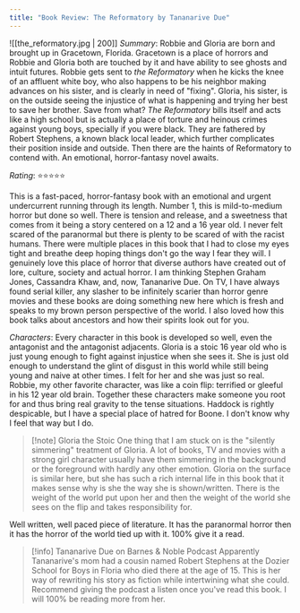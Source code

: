 ```yaml
---
title: "Book Review: The Reformatory by Tananarive Due"
---
```

![[the_reformatory.jpg | 200]]
*Summary*: Robbie and Gloria are born and brought up in Gracetown, Florida. Gracetown is a place of horrors and Robbie and Gloria both are touched by it and have ability to see ghosts and intuit futures. Robbie gets sent to *the Reformatory* when he kicks the knee of an affluent white boy, who also happens to be his neighbor making advances on his sister, and is clearly in need of "fixing". Gloria, his sister, is on the outside seeing the injustice of what is happening and trying her best to save her brother. Save from what? *The Reformatory* bills itself and acts like a high school but is actually a place of torture and heinous crimes against young boys, specially if you were black. They are fathered by Robert Stephens, a known black local leader, which further complicates their position inside and outside. Then there are the haints of Reformatory to contend with. An emotional, horror-fantasy novel awaits.

*Rating*: ⭐️⭐️⭐️⭐️⭐️

This is a fast-paced, horror-fantasy book with an emotional and urgent undercurrent running through its length. Number 1, this is mild-to-medium horror but done so well. There is tension and release, and a sweetness that comes from it being a story centered on a 12 and a 16 year old. I never felt scared of the paranormal but there is plenty to be scared of with the racist humans. There were multiple places in this book that I had to close my eyes tight and breathe deep hoping things don't go the way I fear they will. I genuinely love this place of horror that diverse authors have created out of lore, culture, society and actual horror. I am thinking Stephen Graham Jones, Cassandra Khaw, and, now, Tananarive Due. On TV, I have always found serial killer, any slasher to be infinitely scarier than horror genre movies and these books are doing something new here which is fresh and speaks to my brown person perspective of the world. I also loved how this book talks about ancestors and how their spirits look out for you.

*Characters*: Every character in this book is developed so well, even the antagonist and the antagonist adjacents. Gloria is a stoic 16 year old who is just young enough to fight against injustice when she sees it. She is just old enough to understand the glint of disgust in this world while still being young and naive at other times. I felt for her and she was just so real. Robbie, my other favorite character, was like a coin flip: terrified or gleeful in his 12 year old brain. Together these characters make someone you root for and thus bring real gravity to the tense situations. Haddock is rightly despicable, but I have a special place of hatred for Boone. I don't know why I feel that way but I do.

> [!note] Gloria the Stoic
>  One thing that I am stuck on is the "silently simmering" treatment of Gloria. A lot of books, TV and movies with a strong girl character usually have them simmering in the background or the foreground with hardly any other emotion. Gloria on the surface is similar here, but she has such a rich internal life in this book that it makes sense why is she the way she is shown/written. There is the weight of the world put upon her and then the weight of the world she sees on the flip and takes responsibility for. 

Well written, well paced piece of literature. It has the paranormal horror then it has the horror of the world tied up with it. 100% give it a read.

> [!info] Tananarive Due on Barnes & Noble Podcast
> Apparently Tananarive's mom had a cousin named Robert Stephens at the Dozier School for Boys in Floria who died there at the age of 15. This is her way of rewriting his story as fiction while intertwining what she could. Recommend giving the podcast a listen once you've read this book. I will 100% be reading more from her.

